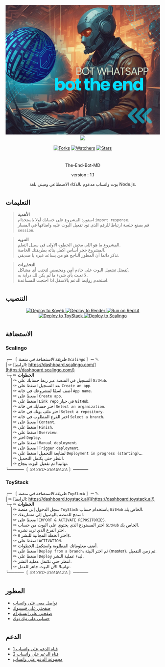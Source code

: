 
##



<p align="center">
  <img width="1000px" src="https://github.com/sayed-hamdey-2000/THE-END-BOT/blob/The---End---Active/icon.png" alt="The-End-Bot-MD"/>
  <a href="https://github.com/elrebelde21"><img src="http://readme-typing-svg.herokuapp.com?font=mono&size=20&duration=5000&color=007bf&center=true&vCenter=falso&lines=W+E+L+C+O+M+E;The-End-Bot-MD; Create+By+:;⛊+The+End+Team."height="100px"></a> 
  
<p align="center">   
<a href="https://github.com/sayed-hamdey-2000/THE-END-BOT/network/members"><img title="Forks" src="https://img.shields.io/github/forks/sayed-hamdey-2000/THE-END-BOT?label=Forks&color=blue&style=flat-square"></a>
<a href="https://github.com/sayed-hamdey-2000/THE-END-BOT/watchers"><img title="Watchers" src="https://img.shields.io/github/watchers/sayed-hamdey-2000/THE-END-BOT?label=Watchers&color=green&style=flat-square"></a>
<a href="https://github.com/sayed-hamdey-2000/THE-END-BOT/stargazers"><img title="Stars" src="https://img.shields.io/github/stars/sayed-hamdey-2000/THE-END-BOT?label=Stars&color=yellow&style=flat-square"></a>
</p> 

<h1> </h1>
  <p align="center">The-End-Bot-MD</p>
  <p align="center"> version : 1.1 </p>
  <p align="center">بوت واتساب مدعوم بالذكاء الاصطناعي ومبني بلغة Node.js.</p>
</p>

#

## التعليمات

> **الأهمية**  
> استورد المشروع علي حسابك أولا باستخدام `import response`.  
> قم بصنع جلسة ارتباط للرقم الذي تود تفعيل البوت عليه واضافها في المسار `session`.  

> **التنويه**  
> المشروع ما هو اللي محض الخطوه الاولى في سبيل التعلم.  
> المشروع حجر أساس اكمل بنائه بطريقتك الخاصة.  
> تذكر دائما أن المطور الناجح هو من يساعد غيره يا صديقي.  

> **التحذيرات**  
> يُفضل تشغيل البوت على خادم آمن ومخصص لتجنب أي مشاكل.  
> لا تعبث بأي شيء ما لم يكن لك دراية به.  
> استخدم روابط الدعم بالاسفل اذا احتجت للمساعدة.  

#

## التنصيب

<p align="center">
  <a href="https://app.koyeb.com/deploy?type=git&repository=https://github.com/sayed-hamdey-2000/THE-END-BOT&branch=The---End---Active&name=theend">
    <img src="https://binbashbanana.github.io/deploy-buttons/buttons/remade/koyeb.svg" alt="Deploy to Koyeb"/>
  </a>
  <a href="https://dashboard.render.com/blueprint/new?repo=https%3A%2F%2Fgithub.com%2Fsayed-hamdey-2000%2FTHE-END-BOT">
    <img src="https://binbashbanana.github.io/deploy-buttons/buttons/remade/render.svg" alt="Deploy to Render"/>
  </a>
  <a href="https://repl.it/github/sayed-hamdey-2000/THE-END-BOT">
    <img src="https://binbashbanana.github.io/deploy-buttons/buttons/remade/replit.svg" alt="Run on Repl.it"/>
  </a>
  <a href="https://dashboard.toystack.ai/repositories/a1a5a3d9-c3df-453f-b2da-043e21f5c99e/deployments">
    <img src="https://via.placeholder.com/130x30/007bff/ffffff?text=Deploy+to+ToyStack" alt="Deploy to ToyStack"/>
  </a>
  <a href="https://my.scalingo.com/deploy?source=https://github.com/sayed-hamdey-2000/THE-END-BOT">
    <img src="https://via.placeholder.com/130x30/4F4E8A/ffffff?text=Deploy+to+Scalingo" alt="Deploy to Scalingo"/>
  </a>
</p>

#

## الاستضافة

### Scalingo

┌─ 〘 *طريقة الاستضافة في منصة `Scalingo`* 〙─ ⳹  
│✑ [الرابط: https://dashboard.scalingo.com/](https://dashboard.scalingo.com/)  
└┬ ✑ **الخطوات**  
&nbsp;&nbsp;&nbsp;&nbsp;│✑ التسجيل في المنصة عبر ربط حسابك على `GitHub`.  
&nbsp;&nbsp;&nbsp;&nbsp;│✑ بعد التسجيل اضغط على `Create an app`.  
&nbsp;&nbsp;&nbsp;&nbsp;│✑ أضف اسمًا لمشروعك في خانة `App name`.  
&nbsp;&nbsp;&nbsp;&nbsp;│✑ اضغط على `Create app`.  
&nbsp;&nbsp;&nbsp;&nbsp;│✑ اضغط على `Link repo` في خيار `GitHub`.  
&nbsp;&nbsp;&nbsp;&nbsp;│✑ اختر حسابك في خانة `Select an organization`.  
&nbsp;&nbsp;&nbsp;&nbsp;│✑ اختر ملف بوتك في خانة `Select a repository`.  
&nbsp;&nbsp;&nbsp;&nbsp;│✑ اختر الفرع المطلوب في خانة `Select a branch`.  
&nbsp;&nbsp;&nbsp;&nbsp;│✑ اضغط على `Content`.  
&nbsp;&nbsp;&nbsp;&nbsp;│✑ اضغط على `Finish`.  
&nbsp;&nbsp;&nbsp;&nbsp;│✑ اضغط على `Overview`.  
&nbsp;&nbsp;&nbsp;&nbsp;│✑ اختر `Deploy`.  
&nbsp;&nbsp;&nbsp;&nbsp;│✑ اضغط على `Manual deployment`.  
&nbsp;&nbsp;&nbsp;&nbsp;│✑ اضغط على `Trigger deployment`.  
&nbsp;&nbsp;&nbsp;&nbsp;│✑ لمتابعة التحميل اضغط على `Deployment in progress (starting)…`.  
&nbsp;&nbsp;&nbsp;&nbsp;│✑ انتظر حتى يكتمل التحميل.  
&nbsp;&nbsp;&nbsp;&nbsp;│✑ تهانينا! تم تفعيل البوت بنجاح.  
└─────〘 *𝚂𝙰𝚈𝙴𝙳-𝚂𝙷𝙰𝚆𝙰𝚉𝙰* 〙─────

### ToyStack

┌─ 〘 *طريقة الاستضافة في منصة `ToyStack`* 〙─ ⳹  
│✑ [الرابط: https://dashboard.toystack.ai/](https://dashboard.toystack.ai/)  
└┬ ✑ **الخطوات**  
&nbsp;&nbsp;&nbsp;&nbsp;│✑ سجل الدخول إلى منصة `ToyStack` باستخدام حساب `GitHub` الخاص بك.  
&nbsp;&nbsp;&nbsp;&nbsp;│✑ اسمح للمنصة بالوصول إلى مشاريعك.  
&nbsp;&nbsp;&nbsp;&nbsp;│✑ اضغط على `IMPORT & ACTIVATE REPOSITORIES`.  
&nbsp;&nbsp;&nbsp;&nbsp;│✑ اختر المستودع الذي يحتوي على البوت من حساب `GitHub` الخاص بك.  
&nbsp;&nbsp;&nbsp;&nbsp;│✑ اختر الفرع الذي تريد نشره.  
&nbsp;&nbsp;&nbsp;&nbsp;│✑ اختر الخطة المجانية للنشر `0$`.  
&nbsp;&nbsp;&nbsp;&nbsp;│✑ اضغط على `ACTIVATION`.  
&nbsp;&nbsp;&nbsp;&nbsp;│✑ أضف معلوماتك المطلوبة واستكمل الخطوات.  
&nbsp;&nbsp;&nbsp;&nbsp;│✑ اضغط على `Deploy from a branch`، ثم اختر البيئة (master)، ثم زمن التفعيل.  
&nbsp;&nbsp;&nbsp;&nbsp;│✑ اضغط على `Deploy` لبدء عملية النشر.  
&nbsp;&nbsp;&nbsp;&nbsp;│✑ انتظر حتى تكتمل عملية النشر.  
&nbsp;&nbsp;&nbsp;&nbsp;│✑ تهانينا! الآن البوت جاهز للعمل.  
└─────〘 *𝚂𝙰𝚈𝙴𝙳-𝚂𝙷𝙰𝚆𝙰𝚉𝙰* 〙─────

#

## المطور

- [تواصل معي على واتساب](https://wa.me/201145624848)
- [صفحتي على فيسبوك](https://www.facebook.com/sayed.shawaza.2000?mibextid=ZbWKwL)
- [صفحتي على إنستغرام](https://www.instagram.com/sayedhamdye2000?igsh=MW54b3lrZnZoYXV2ZQ==)
- [حسابي على تيك توك](https://www.tiktok.com/@s_shawaza2000?_t=8pSBOeZuONc&_r=1)

#

## الدعم

- [قناة الدعم على واتساب 1](https://whatsapp.com/channel/0029VaL2bnW0rGiPZq8B5S2M)
- [قناة الدعم على واتساب 2](https://whatsapp.com/channel/0029Vael6wMJP20ze3IXJk0z)
- [مجموعة الدعم على واتساب](https://chat.whatsapp.com/KU0tgrFIQje5DX6KFuvsft)
